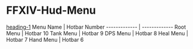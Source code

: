 # FFXIV-Hud-Menu
[heading-1](#heading-1 "Goto heading-1")
Menu Name  | Hotbar Number
------------- | -------------
Root Menu  | Hotbar 10
Tank Menu  | Hotbar 9
DPS Menu  | Hotbar 8
Heal Menu  | Hotbar 7
Hand Menu  | Hotbar 6
